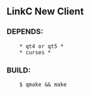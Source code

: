 ## LinkC New Client

### DEPENDS:
        * qt4 or qt5 *
        * curses *

### BUILD:
        $ qmake && make
